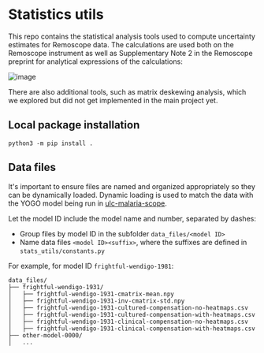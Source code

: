 # Statistics utils
This repo contains the statistical analysis tools used to compute uncertainty estimates for Remoscope data. The calculations are used both on the Remoscope instrument as well as Supplementary Note 2 in the Remoscope preprint for analytical expressions of the calculations: 

![image](https://github.com/user-attachments/assets/0cfd37a6-c543-4873-9a64-bd2e5f8506b7)

There are also additional tools, such as matrix deskewing analysis, which we explored but did not get implemented in the main project yet. 

## Local package installation
```console
python3 -m pip install .
```

## Data files
It's important to ensure files are named and organized appropriately so they can be dynamically loaded. Dynamic loading is used to match the data with the YOGO model being run in [ulc-malaria-scope](https://github.com/czbiohub-sf/ulc-malaria-scope).

Let the model ID include the model name and number, separated by dashes:
* Group files by model ID in the subfolder ```data_files/<model ID>```
* Name data files ```<model ID><suffix>```, where the suffixes are defined in ```stats_utils/constants.py```

For example, for model ID ```frightful-wendigo-1981```:
```
data_files/
├── frightful-wendigo-1931/
│   ├── frightful-wendigo-1931-cmatrix-mean.npy
│   ├── frightful-wendigo-1931-inv-cmatrix-std.npy
│   ├── frightful-wendigo-1931-cultured-compensation-no-heatmaps.csv
│   ├── frightful-wendigo-1931-cultured-compensation-with-heatmaps.csv
│   ├── frightful-wendigo-1931-clinical-compensation-no-heatmaps.csv
│   ├── frightful-wendigo-1931-clinical-compensation-with-heatmaps.csv
├── other-model-0000/
│   ... 
```

